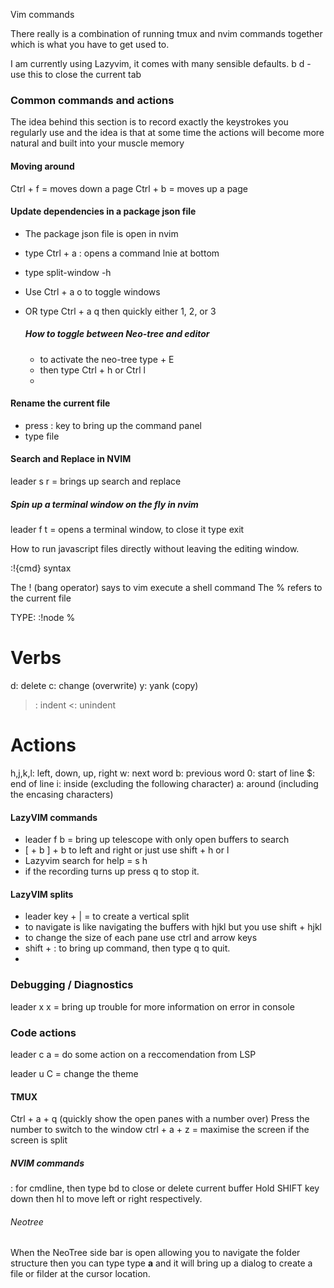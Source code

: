 Vim commands

There really is a combination of running tmux and nvim commands together which is what you have to get used to.


I am currently using Lazyvim, it comes with many sensible defaults.
<Leader> b d - use this to close the current tab

### Common commands and actions

The idea behind this section is to record exactly the keystrokes you regularly use and the idea is 
that at some time the actions will become more natural and built into your muscle memory

#### Moving around
Ctrl + f = moves down a page
Ctrl + b = moves up a page

#### Update dependencies in a package json file

- The package json file is open in nvim
- type Ctrl + a : opens a command lnie at bottom
- type split-window -h
- Use Ctrl + a o to toggle windows
- OR type Ctrl + a q then quickly either 1, 2, or 3

  ##### How to toggle between Neo-tree and editor
  - to activate the neo-tree type <leader> + E
  - then type Ctrl + h or Ctrl l
  - 


#### Rename the current file
- press : key to bring up the command panel
- type file <new filename>


#### Search and Replace in NVIM
leader s r = brings up search and replace 

##### Spin up a terminal window on the fly in nvim
leader f t = opens a terminal window, to close it type exit

  

How to run javascript files directly without leaving the editing window.

:!{cmd} syntax

The ! (bang operator) says to vim execute a shell command
The % refers to the current file

TYPE: :!node %

# Verbs 
d: delete
c: change (overwrite)
y: yank (copy)
>: indent
<: unindent

# Actions
h,j,k,l: left, down, up, right
w: next word
b: previous word
0: start of line
$: end of line
i: inside (excluding the following character)
a: around (including the encasing characters)

#### LazyVIM commands
- leader f b = bring up telescope with only open buffers to search
- [ + b ] + b to left and right or just use shift + h or l
- Lazyvim search for help = <leader> s h
- if the recording turns up press q to stop it.
  
#### LazyVIM splits
-  leader key + | = to create a vertical split
- to navigate is like navigating the buffers with hjkl but you use shift + hjkl
- to change the size of each pane use ctrl and arrow keys
- shift + : to bring up command, then type q to quit.
- 
### Debugging / Diagnostics
leader x x = bring up trouble for more information on error in console

### Code actions

leader c a = do some action on a reccomendation from LSP

leader u C = change the theme

#### TMUX 

Ctrl + a + q (quickly show the open panes with a number over)
Press the number to switch to the window 
ctrl + a + z = maximise the screen if the screen is split

##### NVIM commands

: for cmdline, then type bd to close or delete current buffer
Hold SHIFT key down then hl to move left or right respectively.

###### Neotree 

When the NeoTree side bar is open allowing you to navigate the folder structure then you can type
type **a** and it will bring up a dialog to create a file or filder at the cursor location. 
